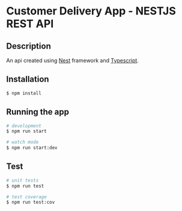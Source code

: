 <p align="center">
<h1> Customer Delivery App - NESTJS REST API </h1>
</p>

## Description

An api created using [Nest](https://github.com/nestjs/nest) framework and [Typescript](https://www.typescriptlang.org/).

## Installation

```bash
$ npm install
```

## Running the app

```bash
# development
$ npm run start

# watch mode
$ npm run start:dev

```

## Test

```bash
# unit tests
$ npm run test

# test coverage
$ npm run test:cov
```

